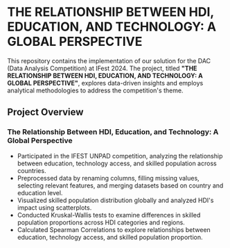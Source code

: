# THE RELATIONSHIP BETWEEN HDI, EDUCATION, AND TECHNOLOGY: A GLOBAL PERSPECTIVE

This repository contains the implementation of our solution for the DAC (Data Analysis Competition) at IFest 2024. The project, titled **"THE RELATIONSHIP BETWEEN HDI, EDUCATION, AND TECHNOLOGY: A GLOBAL PERSPECTIVE"**, explores data-driven insights and employs analytical methodologies to address the competition's theme.

## Project Overview

### The Relationship Between HDI, Education, and Technology: A Global Perspective
- Participated in the IFEST UNPAD competition, analyzing the relationship between education, technology access, and skilled population across countries.
- Preprocessed data by renaming columns, filling missing values, selecting relevant features, and merging datasets based on country and education level.
- Visualized skilled population distribution globally and analyzed HDI's impact using scatterplots.
- Conducted Kruskal-Wallis tests to examine differences in skilled population proportions across HDI categories and regions.
- Calculated Spearman Correlations to explore relationships between education, technology access, and skilled population proportion.
